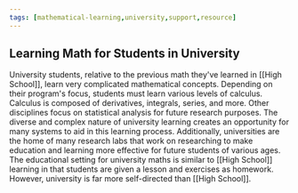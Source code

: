 ```yaml
---
tags: [mathematical-learning,university,support,resource]
---
```


## Learning Math for Students in University

University students, relative to the previous math they've learned in [[High School]], learn very complicated mathematical concepts.  Depending on their program's focus, students must learn various levels of calculus.  Calculus is composed of derivatives, integrals, series, and more.  Other disciplines focus on statistical analysis for future research purposes.  The diverse and complex nature of university learning creates an opportunity for many systems to aid in this learning process.  Additionally, universities are the home of many research labs that work on researching to make education and learning more effective for future students of various ages.  The educational setting for university maths is similar to [[High School]] learning in that students are given a lesson and exercises as homework.  However, university is far more self-directed than [[High School]].